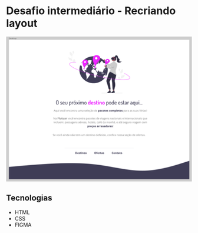 # Desafio intermediário - Recriando layout

![preview](/Untitled.png)

## Tecnologias

- HTML
- CSS
- FIGMA
